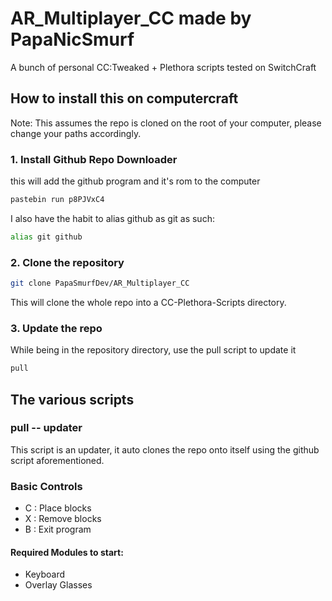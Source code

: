 # AR_Multiplayer_CC made by PapaNicSmurf

A bunch of personal CC:Tweaked + Plethora scripts tested on SwitchCraft

## How to install this on computercraft

Note: This assumes the repo is cloned on the root of your computer, please change your paths accordingly.

### 1. Install Github Repo Downloader

this will add the github program and it's rom to the computer

```sh
pastebin run p8PJVxC4
```

I also have the habit to alias github as git as such:

```sh
alias git github
```

### 2. Clone the repository

```sh
git clone PapaSmurfDev/AR_Multiplayer_CC

```

This will clone the whole repo into a CC-Plethora-Scripts directory.

### 3. Update the repo

While being in the repository directory, use the pull script to update it

```sh
pull
```

## The various scripts

### pull -- updater

This script is an updater, it auto clones the repo onto itself using the github script aforementioned.

### Basic Controls

- C : Place blocks
- X : Remove blocks
- B : Exit program


#### Required Modules to start:
* Keyboard
* Overlay Glasses
